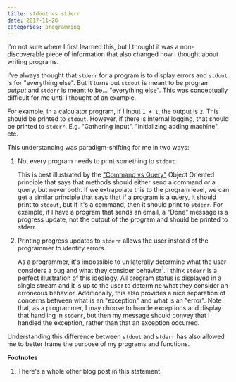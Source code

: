 ```yaml
---
title: stdout vs stderr
date: 2017-11-20
categories: programming
---
```


I'm not sure where I first learned this, but I thought it was a non-discoverable piece of information
that also changed how I thought about writing programs.

I've always thought that `stderr` for a program is to display errors and `stdout` is for "everything
else". But it turns out `stdout` is meant to be program *output* and `stderr` is meant to be...
"everything else". This was conceptually difficult for me until I thought of an example.

For example, in a calculator program, if I input `1 + 1`, the output is `2`. This should
be printed to `stdout`. However, if there is internal logging, that should be printed to `stderr`.
E.g. "Gathering input", "initializing adding machine", etc.

This understanding was paradigm-shifting for me in two ways:

1. Not every program needs to print something to `stdout`.

    This is best illustrated by the ["Command vs Query"][1] Object Oriented principle that says that
    methods should either send a command or a query, but never both. If we extrapolate this to
    the program level, we can get a similar principle that says that if a program is a
    query, it should print to `stdout`, but if it's a command, then it should print to `stderr`.
    For example, if I have a program that sends an email, a "Done" message is a progress update,
    not the output of the program and should be printed to stderr.

1. Printing progress updates to `stderr` allows the user instead of the programmer to identify errors.

    As a programmer, it's impossible to unilaterally determine what the user considers a bug and what
    they consider behavior<sup>1</sup>. I think `stderr` is a perfect illustration of this idealogy.
    All program status is displayed in a single stream and it is up to the user to determine what
    they consider an erroneous behavior. Additionally, this also provides a nice separation of
    concerns between what is an "exception" and what is an "error". Note that, as a programmer, I
    may choose to handle exceptions and display that handling in `stderr`, but then my message
    should convey that I handled the exception, rather than that an exception occurred.

Understanding this difference between `stdout` and `stderr` has also allowed me to better frame the
purpose of my programs and functions.

**Footnotes**

1. There's a whole other blog post in this statement.

[1]: https://en.wikipedia.org/wiki/Command–query_separation
